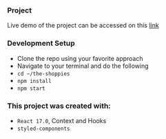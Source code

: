 ### Project
Live demo of the project can be accessed on this [link](https://zen-einstein-689da3.netlify.app/)

### Development Setup
- Clone the repo using your favorite approach
- Navigate to your terminal and do the following
- `cd ~/the-shoppies`
- `npm install`
- `npm start`

### This project was created with:
- `React 17.0`, Context and Hooks
- `styled-components`
